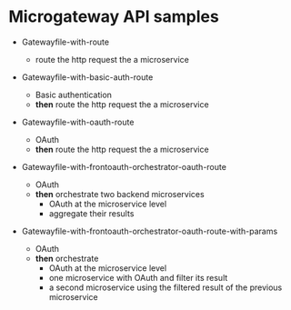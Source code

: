 # Microgateway API samples

- Gatewayfile-with-route
    - route the http request the a microservice
    
- Gatewayfile-with-basic-auth-route
    - Basic authentication
    - **then** route the http request the a microservice

- Gatewayfile-with-oauth-route
    - OAuth
    - **then** route the http request the a microservice

- Gatewayfile-with-frontoauth-orchestrator-oauth-route
    - OAuth
    - **then** orchestrate two backend microservices
      - OAuth at the microservice level
      - aggregate their results

- Gatewayfile-with-frontoauth-orchestrator-oauth-route-with-params
    - OAuth
    - **then** orchestrate
      - OAuth at the microservice level
      - one microservice with OAuth and filter its result
      - a second microservice using the filtered result of the previous microservice
